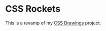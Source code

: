 # CSS Rockets
This is a revamp of my [CSS Drawings](https://gitlab.com/Yappydog/css-drawings) project.